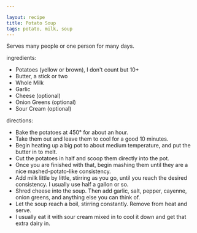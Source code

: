 ```yaml
---

layout: recipe
title: Potato Soup
tags: potato, milk, soup
---
```


Serves many people or one person for many days.

ingredients:
- Potatoes (yellow or brown), I don't count but 10+
- Butter, a stick or two
- Whole Milk
- Garlic
- Cheese (optional)
- Onion Greens (optional)
- Sour Cream (optional)

directions:
- Bake the potatoes at 450° for about an hour.
- Take them out and leave them to cool for a good 10 minutes.
- Begin heating up a big pot to about medium temperature, and put the butter in to melt.
- Cut the potatoes in half and scoop them directly into the pot.
- Once you are finished with that, begin mashing them until they are a nice mashed-potato-like consistency.
- Add milk little by little, stirring as you go, until you reach the desired consistency. I usually use half a gallon or so.
- Shred cheese into the soup. Then add garlic, salt, pepper, cayenne, onion greens, and anything else you can think of.
- Let the soup reach a boil, stirring constantly. Remove from heat and serve.
- I usually eat it with sour cream mixed in to cool it down and get that extra dairy in.
